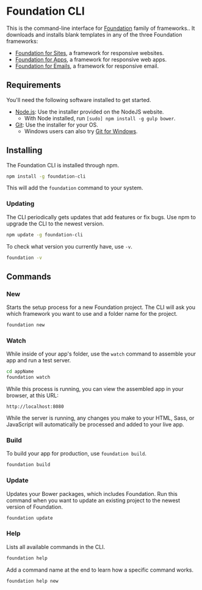 # Foundation CLI

This is the command-line interface for [Foundation](http://foundation.zurb.com) family of frameworks.. It downloads and installs blank templates in any of the three Foundation frameworks:

- [Foundation for Sites](http://foundation.zurb.com/sites), a framework for responsive websites.
- [Foundation for Apps](http://foundation.zurb.com/apps), a framework for responsive web apps.
- [Foundation for Emails](http://foundation.zurb.com/emails), a framework for responsive email.

## Requirements

You'll need the following software installed to get started.

  * [Node.js](http://nodejs.org): Use the installer provided on the NodeJS website.
    * With Node installed, run `[sudo] npm install -g gulp bower`.
  * [Git](http://git-scm.com/downloads): Use the installer for your OS.
    * Windows users can also try [Git for Windows](http://git-for-windows.github.io/).

## Installing

The Foundation CLI is installed through npm.

```bash
npm install -g foundation-cli
```

This will add the `foundation` command to your system.

### Updating

The CLI periodically gets updates that add features or fix bugs. Use npm to upgrade the CLI to the newest version.

```bash
npm update -g foundation-cli
```

To check what version you currently have, use `-v`.

```bash
foundation -v
```

## Commands

### New

Starts the setup process for a new Foundation project. The CLI will ask you which framework you want to use and a folder name for the project.

```bash
foundation new
```

### Watch

While inside of your app's folder, use the `watch` command to assemble your app and run a test server.

```bash
cd appName
foundation watch
```

While this process is running, you can view the assembled app in your browser, at this URL:

```
http://localhost:8080
```

While the server is running, any changes you make to your HTML, Sass, or JavaScript will automatically be processed and added to your live app.

### Build

To build your app for production, use `foundation build`.

```bash
foundation build
```

### Update

Updates your Bower packages, which includes Foundation. Run this command when you want to update an existing project to the newest version of Foundation.

```bash
foundation update
```

### Help

Lists all available commands in the CLI.

```bash
foundation help
```

Add a command name at the end to learn how a specific command works.

```bash
foundation help new
```
